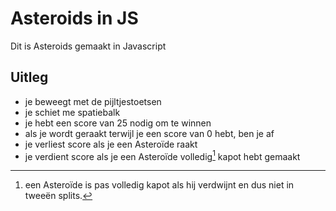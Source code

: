 # Asteroids in JS
Dit is Asteroids gemaakt in Javascript

## Uitleg
- je beweegt met de pijltjestoetsen
- je schiet me spatiebalk
- je hebt een score van 25 nodig om te winnen
- als je wordt geraakt terwijl je een score van 0 hebt, ben je af
- je verliest score als je een Asteroïde raakt
- je verdient score als je een Asteroïde volledig[^1] kapot hebt gemaakt

[^1]: een Asteroïde is pas volledig kapot als hij verdwijnt en dus niet in tweeën splits.